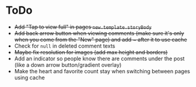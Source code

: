 # ToDo
- ~~Add "Tap to view full" in pages `new.template.storyBody`~~
- ~~Add back arrow button when viewing comments (make sure it's only when you come from the "New" page) and add ~ after it to use cache~~
- Check for `null` in deleted comment texts
- ~~Maybe fix resolution for images (add max height and borders)~~
- Add an indicator so people know there are comments under the post (like a down arrow button/gradient overlay)
- Make the heart and favorite count stay when switching between pages using cache